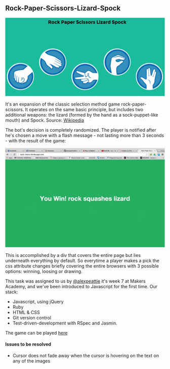 ## Rock-Paper-Scissors-Lizard-Spock

![](public/images/game.png)

It's an expansion of the classic selection
method game rock-paper-scissors. It operates on the same basic principle, but
includes two additional weapons: the lizard (formed by the hand as a sock-puppet-like mouth)
and Spock. Source: [Wikipedia](http://en.wikipedia.org/wiki/Rock-paper-scissors-lizard-Spock)

The bot's decision is completely randomized. The player is notified after he's chosen a move
with a flash message - not lasting more than 3 seconds - with the result of the game:

![](public/images/win.png)

This is accomplished by a div that covers the entire page but lies underneath everything by default. So everytime
a player makes a pick the css attribute changes briefly covering the entire browsers with 3 possible options: winning, loosing or drawing.

This task was assigned to us by [@alexpeattie](https://github.com/alexpeattie) it's week 7 at Makers Academy,
and we've been introduced to Javascript for the first time. Our stack:

* Javascript, using jQuery
* Ruby
* HTML & CSS
* Git version control
* Test-driven-development with RSpec and Jasmin.

The game can be played [here](http://rpsls-mario.herokuapp.com/)

#### Issues to be resolved

* Cursor does not fade away when the cursor is hovering on the text on any of the images
